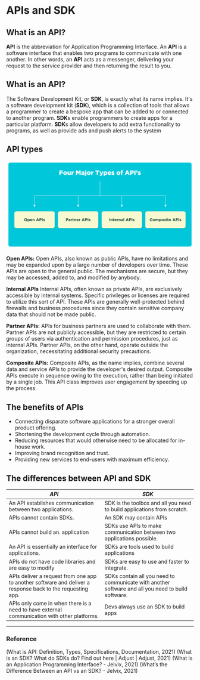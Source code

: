 # APIs and SDK 

## What is an API?

**API** is the abbreviation for Application Programming Interface. An **API** is a software interface that enables two programs to communicate with one another. In other words, an **API** acts as a messenger, delivering your request to the service provider and then returning the result to you.

## What is an API?

The Software Development Kit, or **SDK**, is exactly what its name implies. It's a software development kit (**SDK**), which is a collection of tools that allows a programmer to create a bespoke app that can be added to or connected to another program. **SDK**s enable programmers to create apps for a particular platform. **SDK**s allow developers to add extra functionality to programs, as well as provide ads and push alerts to the system

## API types

![API types](img/API-T.png)

**Open APIs:**
Open APIs, also known as public APIs, have no limitations and may be expanded upon by a large number of developers over time. These APIs are open to the general public. The mechanisms are secure, but they may be accessed, added to, and modified by anybody.

**Internal APIs**
Internal APIs, often known as private APIs, are exclusively accessible by internal systems. Specific privileges or licenses are required to utilize this sort of API. These APIs are generally well-protected behind firewalls and business procedures since they contain sensitive company data that should not be made public.

**Partner APIs:**
APIs for business partners are used to collaborate with them. Partner APIs are not publicly accessible, but they are restricted to certain groups of users via authentication and permission procedures, just as internal APIs. Partner APIs, on the other hand, operate outside the organization, necessitating additional security precautions.

**Composite APIs:**
Composite APIs, as the name implies, combine several data and service APIs to provide the developer's desired output. Composite APIs execute in sequence owing to the execution, rather than being initiated by a single job. This API class improves user engagement by speeding up the process.

## The benefits of APIs

- Connecting disparate software applications for a stronger overall product offering.
- Shortening the development cycle through automation.
- Reducing resources that would otherwise need to be allocated for in-house work.
- Improving brand recognition and trust.
- Providing new services to end-users with maximum efficiency.

## The differences between API and SDK
 *API* | *SDK*
---------- |------------
 An API establishes communication between two applications. | SDK is the toolbox and all you need to build applications from scratch. 
 APIs cannot contain SDKs.|An SDK may contain APIs
 APIs cannot build an. application|SDKs use APIs to make communication between two applications possible. 
 An API is essentially an interface for applications. |SDKs are tools used to build applications
  APIs do not have code libraries and are easy to modify |SDKs are easy to use and faster to integrate.
APIs deliver a request from one app to another software and deliver a response back to the requesting app. |SDKs contain all you need to communicate with another software and all you need to build software. 
APIs only come in when there is a need to have external communication with other platforms. |Devs always use an SDK to build apps

---

### Reference

(What is API: Definition, Types, Specifications, Documentation, 2021)
(What is an SDK? What do SDKs do? Find out here | Adjust | Adjust, 2021)
(What is an Application Programming Interface? - Jelvix, 2021)
(What’s the Difference Between an API vs an SDK? - Jelvix, 2021)

